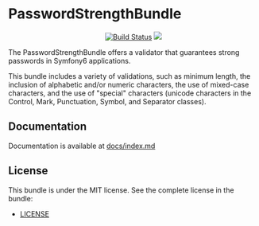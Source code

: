 PasswordStrengthBundle
=============================

<p align="center">
<a href="https://github.com/SimformSolutionsPvtLtd/PasswordStrengthBundle/actions"><img src="https://github.com/SimformSolutionsPvtLtd/PasswordStrengthBundle/actions/workflows/symfony.yml/badge.svg" alt="Build Status"></a>
<img src="https://img.shields.io/github/downloads/SimformSolutionsPvtLtd/PasswordStrengthBundle/total" />
</p>

The PasswordStrengthBundle offers a validator that guarantees strong passwords in Symfony6 applications. 

This bundle includes a variety of validations, such as minimum length, the inclusion of alphabetic and/or numeric characters, the use of mixed-case characters, and the use of "special" characters (unicode characters in the Control, Mark, Punctuation, Symbol, and Separator classes).

## Documentation

Documentation is available
at [docs/index.md](https://github.com/SimformSolutionsPvtLtd/PasswordStrengthBundle/blob/master/docs/index.md)


## License

This bundle is under the MIT license. See the complete license in the bundle:

- [LICENSE](https://github.com/SimformSolutionsPvtLtd/PasswordStrengthBundle/blob/master/LICENSE)
